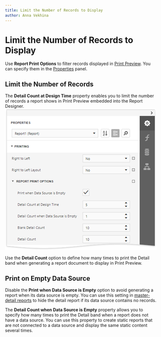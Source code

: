 ```yaml
---
title: Limit the Number of Records to Display
author: Anna Vekhina
---
```

# Limit the Number of Records to Display

Use **Report Print Options** to filter records displayed in [Print Preview](../../preview-print-and-export-reports.md). You can specify them in the [Properties](../../report-designer-tools/ui-panels/properties-panel.md) panel.

## Limit the Number of Records

The **Detail Count at Design Time** property enables you to limit the number of records a report shows in Print Preview embedded into the Report Designer.
![](../../../../images/eurd-web-report-detail-count-at-design-time.png)

Use the **Detail Count** option to define how many times to print the Detail band when generating a report document to display in Print Preview.

## Print on Empty Data Source

Disable the **Print when Data Source is Empty** option to avoid generating a report when its data source is empty. You can use this setting in [master-detail reports](../../create-popular-reports/create-a-master-detail-report-use-detail-report-bands.md) to hide the detail report if its data source contains no records.

The **Detail Count when Data Source is Empty** property allows you to specify how many times to print the Detail band when a report does not have a data source. You can use this property to create static reports that are not connected to a data source and display the same static content several times.
